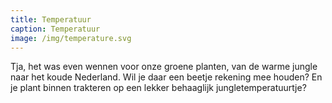 ```yaml
---
title: Temperatuur
caption: Temperatuur
image: /img/temperature.svg
---
```



Tja, het was even wennen voor onze groene planten, van de warme jungle naar het koude Nederland. Wil je daar een beetje rekening mee houden? En je plant binnen trakteren op een lekker behaaglijk jungletemperatuurtje?